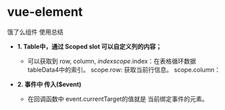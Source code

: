 # vue-element
饿了么组件 使用总结
* **1. Table中，通过 Scoped slot 可以自定义列的内容；**
  * 可以获取到 row, column, $index
  scope.$index：在表格循环数据tableData4中的索引。
  scope.row: 获取当前行信息。
  scope.column：
  
* **2. 事件中 传入($event)**
  * 在回调函数中 event.currentTarget的值就是 当前绑定事件的元素。

